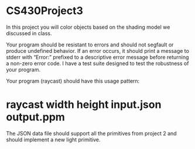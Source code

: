 # CS430Project3
In this project you will color objects based on the shading model
we discussed in class.

Your program should be resistant to errors and should not segfault or produce undefined
behavior. If an error occurs, it should print a message to stderr with “Error:” prefixed to a
descriptive error message before returning a non-zero error code. I have a test suite designed to
test the robustness of your program.

Your program (raycast) should have this usage pattern:

# raycast width height input.json output.ppm

The JSON data file should support all the primitives from project 2 and should implement a new
light primitive.
